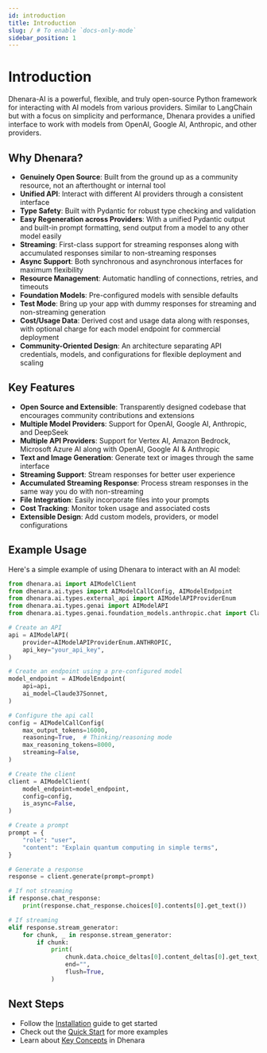 ```yaml
---
id: introduction
title: Introduction
slug: / # To enable `docs-only-mode`
sidebar_position: 1
---
```



# Introduction

Dhenara-AI is a powerful, flexible, and truly open-source Python framework for interacting with AI models from various providers. Similar to LangChain but with a focus on simplicity and performance, Dhenara provides a unified interface to work with models from OpenAI, Google AI, Anthropic, and other providers.

## Why Dhenara?

- **Genuinely Open Source**: Built from the ground up as a community resource, not an afterthought or internal tool
- **Unified API**: Interact with different AI providers through a consistent interface
- **Type Safety**: Built with Pydantic for robust type checking and validation
- **Easy Regeneration across Providers**: With a unified Pydantic output and built-in prompt formatting, send output from a model to any other model easily
- **Streaming**: First-class support for streaming responses along with accumulated responses similar to non-streaming responses
- **Async Support**: Both synchronous and asynchronous interfaces for maximum flexibility
- **Resource Management**: Automatic handling of connections, retries, and timeouts
- **Foundation Models**: Pre-configured models with sensible defaults
- **Test Mode**: Bring up your app with dummy responses for streaming and non-streaming generation
- **Cost/Usage Data**: Derived cost and usage data along with responses, with optional charge for each model endpoint for commercial deployment
- **Community-Oriented Design**: An architecture separating API credentials, models, and configurations for flexible deployment and scaling

## Key Features

- **Open Source and Extensible**: Transparently designed codebase that encourages community contributions and extensions
- **Multiple Model Providers**: Support for OpenAI, Google AI, Anthropic, and DeepSeek
- **Multiple API Providers**: Support for Vertex AI, Amazon Bedrock, Microsoft Azure AI along with OpenAI, Google AI & Anthropic
- **Text and Image Generation**: Generate text or images through the same interface
- **Streaming Support**: Stream responses for better user experience
- **Accumulated Streaming Response**: Process stream responses in the same way you do with non-streaming
- **File Integration**: Easily incorporate files into your prompts
- **Cost Tracking**: Monitor token usage and associated costs
- **Extensible Design**: Add custom models, providers, or model configurations

## Example Usage

Here's a simple example of using Dhenara to interact with an AI model:

```python
from dhenara.ai import AIModelClient
from dhenara.ai.types import AIModelCallConfig, AIModelEndpoint
from dhenara.ai.types.external_api import AIModelAPIProviderEnum
from dhenara.ai.types.genai import AIModelAPI
from dhenara.ai.types.genai.foundation_models.anthropic.chat import Claude37Sonnet

# Create an API
api = AIModelAPI(
    provider=AIModelAPIProviderEnum.ANTHROPIC,
    api_key="your_api_key",
)

# Create an endpoint using a pre-configured model
model_endpoint = AIModelEndpoint(
    api=api,
    ai_model=Claude37Sonnet,
)

# Configure the api call
config = AIModelCallConfig(
    max_output_tokens=16000,
    reasoning=True,  # Thinking/reasoning mode
    max_reasoning_tokens=8000,
    streaming=False,
)

# Create the client
client = AIModelClient(
    model_endpoint=model_endpoint,
    config=config,
    is_async=False,
)

# Create a prompt
prompt = {
    "role": "user",
    "content": "Explain quantum computing in simple terms",
}

# Generate a response
response = client.generate(prompt=prompt)

# If not streaming
if response.chat_response:
    print(response.chat_response.choices[0].contents[0].get_text())

# If streaming
elif response.stream_generator:
    for chunk, _ in response.stream_generator:
        if chunk:
            print(
                chunk.data.choice_deltas[0].content_deltas[0].get_text_delta(),
                end="",
                flush=True,
            )
```

## Next Steps

- Follow the [Installation](./getting-started/installation) guide to get started
- Check out the [Quick Start](./getting-started/quick-start) for more examples
- Learn about [Key Concepts](./getting-started/key-concepts) in Dhenara
